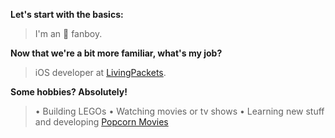 <!--
**Pomanks/Pomanks** is a ✨ _special_ ✨ repository because its `README.md` (this file) appears on your GitHub profile.
-->

**Let's start with the basics:**

> I'm an  fanboy.


**Now that we're a bit more familiar, what's my job?**

> iOS developer at [LivingPackets](https://livingpackets.com).


**Some hobbies? Absolutely!**

> • Building LEGOs
> • Watching movies or tv shows
> • Learning new stuff and developing [Popcorn Movies](https://popcornmovies.app)

